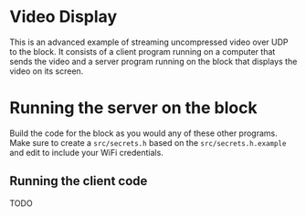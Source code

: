 # Video Display

This is an advanced example of streaming uncompressed video over UDP to the block. It consists of a client program running on a computer that sends the video and a server program running on the block that displays the video on its screen.

# Running the server on the block

Build the code for the block as you would any of these other programs. Make sure to create a `src/secrets.h` based on the `src/secrets.h.example` and edit to include your WiFi credentials.

## Running the client code

TODO

